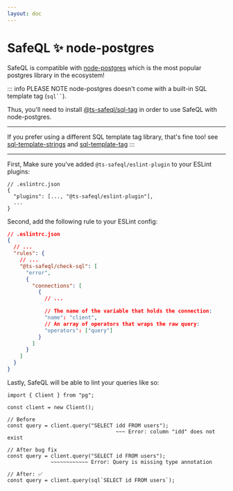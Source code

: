 ```yaml
---
layout: doc
---
```


# SafeQL :sparkles: node-postgres

SafeQL is compatible with [node-postgres](https://node-postgres.com/) which is the most popular postgres library in the ecosystem!

::: info PLEASE NOTE
node-postgres doesn't come with a built-in SQL template tag (` sql`` `).

Thus, you'll need to install [@ts-safeql/sql-tag](/libraries/sql-tag/introduction.html) in order to use SafeQL with node-postgres.

---

If you prefer using a different SQL template tag library, that's fine too!
see [sql-template-strings](https://www.npmjs.com/package/sql-template-strings) and [sql-template-tag](https://www.npmjs.com/package/sql-template-tag)
:::

---

First, Make sure you've added `@ts-safeql/eslint-plugin` to your ESLint plugins:

```json{3}
// .eslintrc.json
{
  "plugins": [..., "@ts-safeql/eslint-plugin"],
  ...
}
```

Second, add the following rule to your ESLint config:

```json
// .eslintrc.json
{
  // ...
  "rules": {
    // ...
    "@ts-safeql/check-sql": [
      "error",
      {
        "connections": [
          {
            // ...

            // The name of the variable that holds the connection:
            "name": "client",
            // An array of operators that wraps the raw query:
            "operators": ["query"]
          }
        ]
      }
    ]
  }
}
```

Lastly, SafeQL will be able to lint your queries like so:

<div class="error">

```typescript{7,11}
import { Client } from "pg";

const client = new Client();

// Before
const query = client.query("SELECT idd FROM users");
                                   ~~~ Error: column "idd" does not exist

// After bug fix
const query = client.query("SELECT id FROM users");
              ~~~~~~~~~~~~ Error: Query is missing type annotation

// After: ✅
const query = client.query(sql`SELECT id FROM users`);
```

</div>

